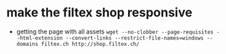# make the filtex shop responsive

- getting the page with all assets
  `wget --no-clobber --page-requisites --html-extension --convert-links --restrict-file-names=windows --domains filtex.ch http://shop.filtex.ch/`

